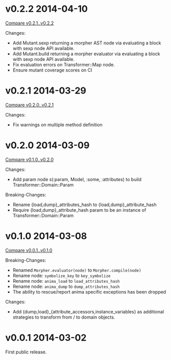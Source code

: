 # v0.2.2 2014-04-10

[Compare v0.2.1..v0.2.2](https://github.com/mbj/morpher/compare/v0.2.1...v0.2.2)

Changes: 

* Add Mutant.sexp returning a morpher AST node via evaluating a block with sexp node API available.
* Add Mutant.build returning a morpher evaluator via evaluating a block with sexp node API available.
* Fix evaluation errors on Transformer::Map node.
* Ensure mutant coverage scores on CI

# v0.2.1 2014-03-29

[Compare v0.2.0..v0.2.1](https://github.com/mbj/morpher/compare/v0.2.0...v0.2.1)

Changes: 

* Fix warnings on multiple method definition

# v0.2.0 2014-03-09

[Compare v0.1.0..v0.2.0](https://github.com/mbj/morpher/compare/v0.1.0...v0.2.0)

Changes:

* Add param node s(:param, Model, :some, :attributes) to build Transformer::Domain::Param

Breaking-Changes:

* Rename {load,dump}_attributes_hash to {load,dump}_attribute_hash
* Require {load,dump}_attribute_hash param to be an instance of Transformer::Domain::Param

# v0.1.0 2014-03-08

[Compare v0.0.1..v0.1.0](https://github.com/mbj/morpher/compare/v0.0.1...v0.1.0)

Breaking-Changes:

* Renamed `Morpher.evaluator(node)` to `Morpher.compile(node)`
* Rename node: `symbolize_key` to `key_symbolize`
* Rename node: `anima_load` to `load_attributes_hash`
* Rename node: `anima_dump` to `dump_attributes_hash`
* The ability to rescue/report anima specific exceptions has been dropped

Changes:

* Add {dump,load}_{attribute_accessors,instance_variables} as additional strategies to
  transform from / to domain objects.

# v0.0.1 2014-03-02

First public release.
